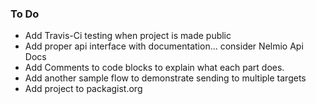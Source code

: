### To Do
* Add Travis-Ci testing when project is made public
* Add proper api interface with documentation... consider Nelmio Api Docs
* Add Comments to code blocks to explain what each part does.
* Add another sample flow to demonstrate sending to multiple targets
* Add project to packagist.org